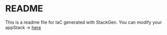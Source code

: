# README
This is a readme file for IaC generated with StackGen.
You can modify your appStack -> [here](http://main.dev.stackgen.com/appstacks/54f3998a-d6de-4277-9f82-8093e859ad92)
